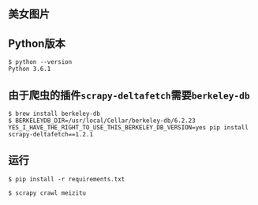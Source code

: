 ## 美女图片

## Python版本

    $ python --version
    Python 3.6.1

## 由于爬虫的插件`scrapy-deltafetch`需要`berkeley-db`

    $ brew install berkeley-db
    $ BERKELEYDB_DIR=/usr/local/Cellar/berkeley-db/6.2.23 YES_I_HAVE_THE_RIGHT_TO_USE_THIS_BERKELEY_DB_VERSION=yes pip install scrapy-deltafetch==1.2.1

## 运行

    $ pip install -r requirements.txt

    $ scrapy crawl meizitu



